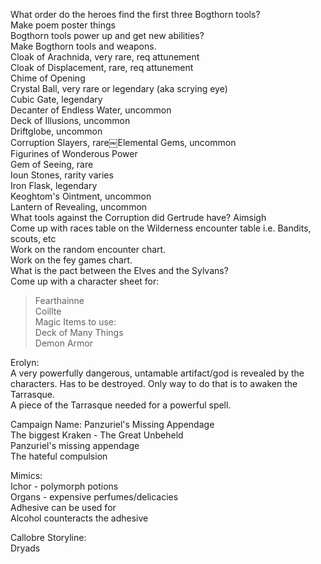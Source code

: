 What order do the heroes find the first three Bogthorn tools?  
Make poem poster things  
Bogthorn tools power up and get new abilities?  
Make Bogthorn tools and weapons.  
Cloak of Arachnida, very rare, req attunement  
Cloak of Displacement, rare, req attunement  
Chime of Opening  
Crystal Ball, very rare or legendary (aka scrying eye)  
Cubic Gate, legendary  
Decanter of Endless Water, uncommon  
Deck of Illusions, uncommon  
Driftglobe, uncommon  
Corruption Slayers, rare￼Elemental Gems, uncommon  
Figurines of Wonderous Power  
Gem of Seeing, rare  
Ioun Stones, rarity varies  
Iron Flask, legendary  
Keoghtom's Ointment, uncommon  
Lantern of Revealing, uncommon  
What tools against the Corruption did Gertrude have? Aimsigh  
Come up with races table on the Wilderness encounter table i.e. Bandits, scouts, etc  
Work on the random encounter chart.  
Work on the fey games chart.  
What is the pact between the Elves and the Sylvans?  
Come up with a character sheet for:  
> Fearthainne  
> Coillte  
Magic Items to use:  
Deck of Many Things  
Demon Armor
 
Erolyn:  
A very powerfully dangerous, untamable artifact/god is revealed by the characters. Has to be destroyed. Only way to do that is to awaken the Tarrasque.  
A piece of the Tarrasque needed for a powerful spell.
 
Campaign Name: Panzuriel's Missing Appendage  
The biggest Kraken - The Great Unbeheld  
Panzuriel's missing appendage  
The hateful compulsion
 
Mimics:  
Ichor - polymorph potions  
Organs - expensive perfumes/delicacies  
Adhesive can be used for  
Alcohol counteracts the adhesive
 
Callobre Storyline:  
Dryads